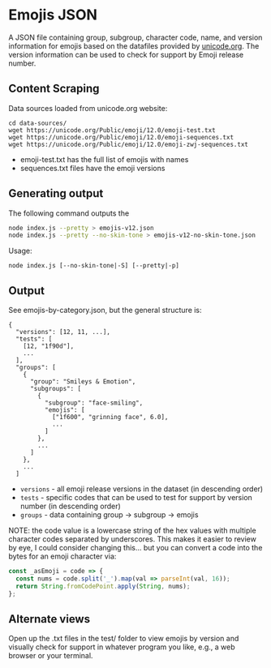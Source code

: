 # Emojis JSON

A JSON file containing group, subgroup, character code, name, and version information for emojis based on the datafiles provided by [unicode.org](https://unicode.org). The version information can be used to check for support by Emoji release number.

## Content Scraping

Data sources loaded from unicode.org website:

```
cd data-sources/
wget https://unicode.org/Public/emoji/12.0/emoji-test.txt
wget https://unicode.org/Public/emoji/12.0/emoji-sequences.txt
wget https://unicode.org/Public/emoji/12.0/emoji-zwj-sequences.txt
```

- emoji-test.txt has the full list of emojis with names
- sequences.txt files have the emoji versions

## Generating output

The following command outputs the

```bash
node index.js --pretty > emojis-v12.json
node index.js --pretty --no-skin-tone > emojis-v12-no-skin-tone.json
```

Usage:

```
node index.js [--no-skin-tone|-S] [--pretty|-p]
```

## Output

See emojis-by-category.json, but the general structure is:

```
{
  "versions": [12, 11, ...],
  "tests": [
    [12, "1f90d"],
    ...
  ],
  "groups": [
    {
      "group": "Smileys & Emotion",
      "subgroups": [
        {
          "subgroup": "face-smiling",
          "emojis": [
            ["1f600", "grinning face", 6.0],
            ...
          ]
        },
        ...
      ]
    },
    ...
  ]
```

- `versions` - all emoji release versions in the dataset (in descending order)
- `tests` - specific codes that can be used to test for support by version number (in descending order)
- `groups` - data containing group -> subgroup -> emojis

NOTE: the code value is a lowercase string of the hex values with multiple character codes separated by underscores. This makes it easier to review by eye, I could consider changing this... but you can convert a code into the bytes for an emoji character via:

```js
const _asEmoji = code => {
  const nums = code.split('_').map(val => parseInt(val, 16));
  return String.fromCodePoint.apply(String, nums);
};
```

## Alternate views

Open up the .txt files in the test/ folder to view emojis by version and visually check for support in whatever program you like, e.g., a web browser or your terminal.
